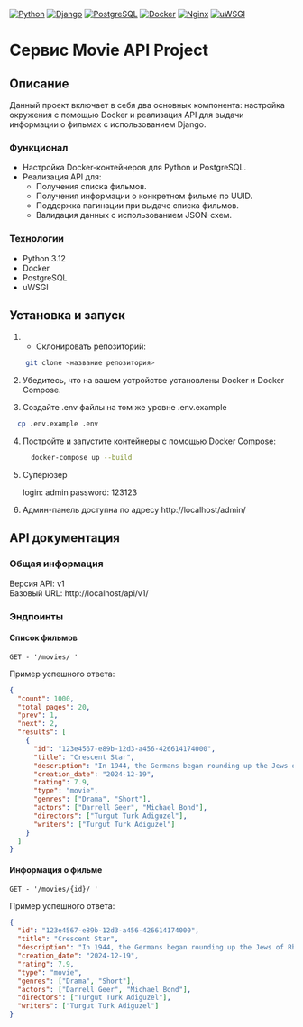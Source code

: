 [![Python](https://img.shields.io/badge/-Python-464646?style=flat-square&logo=Python)](https://www.python.org/)
[![Django](https://img.shields.io/badge/-Django-464646?style=flat-square&logo=Django)](https://www.djangoproject.com/)
[![PostgreSQL](https://img.shields.io/badge/-PostgreSQL-464646?style=flat-square&logo=PostgreSQL)](https://www.postgresql.org/)
[![Docker](https://img.shields.io/badge/-Docker-464646?style=flat-square&logo=Docker)](https://www.docker.com/)
[![Nginx](https://img.shields.io/badge/-Nginx-464646?style=flat-square&logo=Nginx)](https://www.nginx.com/)
[![uWSGI](https://img.shields.io/badge/-uWSGI-464646?style=flat-square&logo=uWSGI)](https://uwsgi-docs.readthedocs.io/)

# Сервис Movie API Project

## Описание

Данный проект включает в себя два основных компонента: настройка окружения с помощью Docker и реализация API для выдачи информации о фильмах с использованием Django. 

### Функционал

- Настройка Docker-контейнеров для Python и PostgreSQL.
- Реализация API для:
  - Получения списка фильмов.
  - Получения информации о конкретном фильме по UUID.
  - Поддержка пагинации при выдаче списка фильмов.
  - Валидация данных с использованием JSON-схем.

### Технологии

- Python 3.12
- Docker
- PostgreSQL
- uWSGI

## Установка и запуск

1. - Склонировать репозиторий:

```bash
    git clone <название репозитория>
```

2. Убедитесь, что на вашем устройстве установлены Docker и Docker Compose.

3. Создайте .env файлы на том же уровне .env.example

  ```bash
    cp .env.example .env
  ```

4. Постройте и запустите контейнеры с помощью Docker Compose:
    ```bash
      docker-compose up --build
     ```

5. Суперюзер

      login: admin
      password: 123123
   

6. Админ-панель доступна по адресу http://localhost/admin/

## API документация

### Общая информация

Версия API: v1  
Базовый URL: http://localhost/api/v1/

### Эндпоинты

#### Список фильмов
```
GET - '/movies/ '
```
Пример успешного ответа:

```json
{
  "count": 1000,
  "total_pages": 20,
  "prev": 1,
  "next": 2,
  "results": [
    {
      "id": "123e4567-e89b-12d3-a456-426614174000",
      "title": "Crescent Star",
      "description": "In 1944, the Germans began rounding up the Jews of Rhodes.",
      "creation_date": "2024-12-19",
      "rating": 7.9,
      "type": "movie",
      "genres": ["Drama", "Short"],
      "actors": ["Darrell Geer", "Michael Bond"],
      "directors": ["Turgut Turk Adiguzel"],
      "writers": ["Turgut Turk Adiguzel"]
    }
  ]
}
```
#### Информация о фильме


```
GET - '/movies/{id}/ '
```
Пример успешного ответа:

```json
{
  "id": "123e4567-e89b-12d3-a456-426614174000",
  "title": "Crescent Star",
  "description": "In 1944, the Germans began rounding up the Jews of Rhodes.",
  "creation_date": "2024-12-19",
  "rating": 7.9,
  "type": "movie",
  "genres": ["Drama", "Short"],
  "actors": ["Darrell Geer", "Michael Bond"],
  "directors": ["Turgut Turk Adiguzel"],
  "writers": ["Turgut Turk Adiguzel"]
}
```
